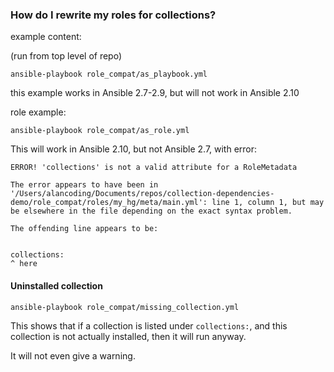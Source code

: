 ### How do I rewrite my roles for collections?

example content:

(run from top level of repo)

```
ansible-playbook role_compat/as_playbook.yml
```

this example works in Ansible 2.7-2.9, but will not work in Ansible 2.10

role example:

```
ansible-playbook role_compat/as_role.yml
```

This will work in Ansible 2.10, but not Ansible 2.7, with error:

```
ERROR! 'collections' is not a valid attribute for a RoleMetadata

The error appears to have been in '/Users/alancoding/Documents/repos/collection-dependencies-demo/role_compat/roles/my_hg/meta/main.yml': line 1, column 1, but may
be elsewhere in the file depending on the exact syntax problem.

The offending line appears to be:


collections:
^ here
```

#### Uninstalled collection

```
ansible-playbook role_compat/missing_collection.yml
```

This shows that if a collection is listed under `collections:`, and this
collection is not actually installed, then it will run anyway.

It will not even give a warning.
